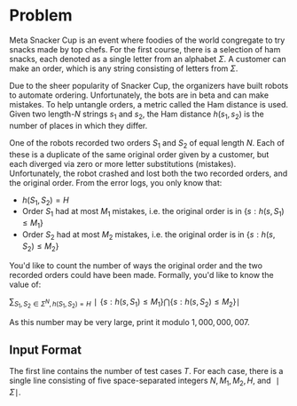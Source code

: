 # Problem

Meta Snacker Cup is an event where foodies of the world congregate to try snacks made by top chefs. For the first course, there is a selection of ham snacks, each denoted as a single letter from an alphabet $Σ$. A customer can make an order, which is any string consisting of letters from $Σ$.

Due to the sheer popularity of Snacker Cup, the organizers have built robots to automate ordering. Unfortunately, the bots are in beta and can make mistakes. To help untangle orders, a metric called the Ham distance is used. Given two length-$N$ strings $s_1$​ and $s_2$​, the Ham distance $h(s_1,s_2)$ is the number of places in which they differ.

One of the robots recorded two orders $S_1$​ and $S_2$​ of equal length $N$. Each of these is a duplicate of the same original order given by a customer, but each diverged via zero or more letter substitutions (mistakes). Unfortunately, the robot crashed and lost both the two recorded orders, and the original order. From the error logs, you only know that:

- $h(S_1,S_2)=H$
- Order $S_1$​ had at most $M_1$​ mistakes, i.e. the original order is in $\{s:h(s,S_1)≤M_1\}$
- Order $S_2$​ had at most $M_2$​ mistakes, i.e. the original order is in $\{s:h(s,S_2)≤M_2\}$

You'd like to count the number of ways the original order and the two recorded orders could have been made. Formally, you'd like to know the value of:

$∑_{S_1,S_2∈Σ^N, h(S_1,S_2)=H}∣\{s:h(s,S_1)≤M_1\}⋂\{s:h(s,S_2)≤M_2\}∣$

As this number may be very large, print it modulo $1,000,000,007$.

## Input Format

The first line contains the number of test cases $T$.
For each case, there is a single line consisting of five space-separated integers $N, M_1​, M_2​, H,$ and $∣Σ∣$.
